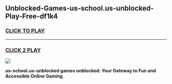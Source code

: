 
## Unblocked-Games-us-school.us-unblocked-Play-Free-df1k4
<h3>
<a href="https://premium76.site?title=us-school.us-unblocked&ref=18A1">CLICK TO PLAY</a></h3>
<hr>

<h3>
<a href="https://premium76.site?title=us-school.us-unblocked&ref=18A1">CLICK 2 PLAY</a>
  
</h3>

<a href="https://premium76.site?title=us-school.us-unblocked&ref=18A1"><img src="https://clearcache.store/games.png"></a>


**us-school.us-unblocked games unblocked: Your Gateway to Fun and Accessible Online Gaming**
